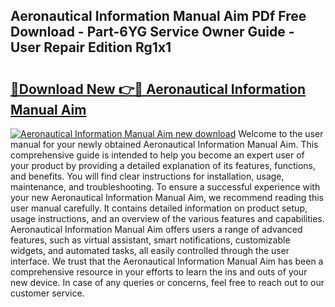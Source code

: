 ## Aeronautical Information Manual Aim PDf Free Download - Part-6YG Service Owner Guide - User Repair Edition Rg1x1

# <h2><a href="http://bc16947.oget.top/?id=Aeronautical+Information+Manual+Aim">🔗Download New 👉🔴 Aeronautical Information Manual Aim</a></h2>

[![Aeronautical Information Manual Aim new download](https://i.imgur.com/5g1atiW.png)](http://bc16947.oget.top/?id=Aeronautical+Information+Manual+Aim)
Welcome to the user manual for your newly obtained Aeronautical Information Manual Aim. This comprehensive guide is intended to help you become an expert user of your product by providing a detailed explanation of its features, functions, and benefits. You will find clear instructions for installation, usage, maintenance, and troubleshooting. To ensure a successful experience with your new Aeronautical Information Manual Aim, we recommend reading this user manual carefully. It contains detailed information on product setup, usage instructions, and an overview of the various features and capabilities. Aeronautical Information Manual Aim offers users a range of advanced features, such as virtual assistant, smart notifications, customizable widgets, and automated tasks, all easily controlled through the user interface. We trust that the Aeronautical Information Manual Aim has been a comprehensive resource in your efforts to learn the ins and outs of your new device. In case of any queries or concerns, feel free to reach out to our customer service.
